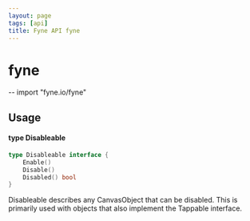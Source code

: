 ```yaml
---
layout: page
tags: [api]
title: Fyne API fyne
---
```


# fyne
--
    import "fyne.io/fyne"

## Usage

#### type Disableable

```go
type Disableable interface {
	Enable()
	Disable()
	Disabled() bool
}
```

Disableable describes any CanvasObject that can be disabled. This is primarily
used with objects that also implement the Tappable interface.
